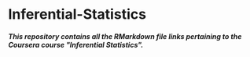# Inferential-Statistics

##### This repository contains all the RMarkdown file links pertaining to the Coursera course "Inferential Statistics".
